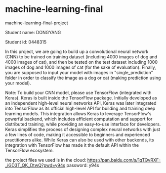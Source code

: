 # machine-learning-final
machine-learning-final-project

Student name: DONGYANG

Student id: 0448315

In this project, we are going to build up a convolutional neural network (CNN) to be trained on training dataset (including 4000 images of dog and 4000 images of cat), and then be tested on the test dataset including 1000 images of dog and 1000 images of cat (for the sake of evaluation). Finally, you are supposed to input your model with images in "single_prediction" folder in order to classify the image as a dog or cat (making prediction using your model). 

Note: To build your CNN model, please use TensorFlow (integrated with Keras). Keras is built inside the TensorFlow package. Initially developed as an independent high-level neural networks API, Keras was later integrated into TensorFlow as its official high-level API for building and training deep learning models. This integration allows Keras to leverage TensorFlow's powerful backend, which includes efficient computation and support for distributed training, while providing an easy-to-use interface for developers. Keras simplifies the process of designing complex neural networks with just a few lines of code, making it accessible to beginners and experienced practitioners alike. While Keras can also be used with other backends, its integration with TensorFlow has made it the default API within the TensorFlow ecosystem.


the project files we used is in the cloud: https://pan.baidu.com/s/1qTQvRXF-_iGD3T_QK_DtwQ?pwd=y94s  password: y94s
